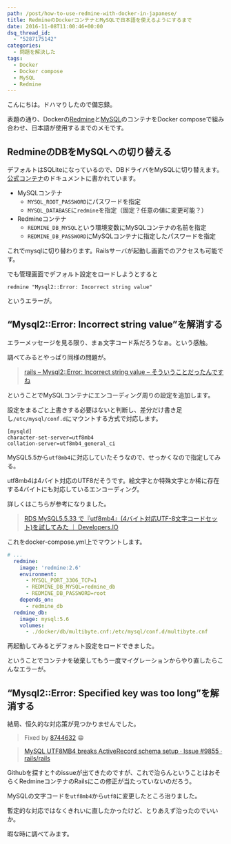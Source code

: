 ```yaml
---
path: /post/how-to-use-redmine-with-docker-in-japanese/
title: RedmineのDockerコンテナとMySQLで日本語を使えるようにするまで
date: 2016-11-08T11:00:46+00:00
dsq_thread_id:
  - "5287175142"
categories:
  - 問題を解決した
tags:
  - Docker
  - Docker compose
  - MySQL
  - Redmine
---
```

こんにちは。ドハマりしたので備忘録。
  
表題の通り、Dockerの[Redmine](https://hub.docker.com/_/redmine/)と[MySQL](https://hub.docker.com/_/mysql/)のコンテナをDocker composeで組み合わせ、日本語が使用するまでのメモです。

<!--more-->

RedmineのDBをMySQLへの切り替える
----------------------------------------


デフォルトはSQLiteになっているので、DBドライバをMySQLに切り替えます。 [公式コンテナ](https://hub.docker.com/_/redmine/)のドキュメントに書かれています。

  * MySQLコンテナ 
      * `MYSQL_ROOT_PASSWORD`にパスワードを指定
      * `MYSQL_DATABASE`に`redmine`を指定（固定？任意の値に変更可能？）
  * Redmineコンテナ 
      * `REDMINE_DB_MYSQL`という環境変数にMySQLコンテナの名前を指定
      * `REDMINE_DB_PASSWORD`にMySQLコンテナに指定したパスワードを指定

これでmysqlに切り替わります。Railsサーバが起動し画面でのアクセスも可能です。
  
でも管理画面でデフォルト設定をロードしようとすると


```
redmine "Mysql2::Error: Incorrect string value"
```


というエラーが。

## &#8220;Mysql2::Error: Incorrect string value&#8221;を解消する

エラーメッセージを見る限り、まぁ文字コード系だろうなぁ。という感触。
  
調べてみるとやっぱり同様の問題が。

> [rails &#8211; Mysql2::Error: Incorrect string value &#8211; そういうことだったんですね](http://babiy3104.hateblo.jp/entry/2014/02/13/000219)

ということでMySQLコンテナにエンコーディング周りの設定を追加します。
  
設定をまるごと上書きする必要はないと判断し、差分だけ書き足し`/etc/mysql/conf.d`にマウントする方式で対応します。


```
[mysqld]
character-set-server=utf8mb4
collation-server=utf8mb4_general_ci
```


MySQL5.5から`utf8mb4`に対応していたそうなので、せっかくなので指定してみる。
  
utf8mb4は4バイト対応のUTF8だそうです。絵文字とか特殊文字とか稀に存在する4バイトにも対応しているエンコーディング。
  
詳しくはこちらが参考になりました。

> [RDS MySQL5.5.33 で『utf8mb4』(4バイト対応UTF-8文字コードセット)を試してみた ｜ Developers.IO](http://dev.classmethod.jp/cloud/aws/utf8mb4-on-rds-mysql/)

これをdocker-compose.yml上でマウントします。

```yaml
# ...
  redmine:
    image: 'redmine:2.6'
    environment:
      - MYSQL_PORT_3306_TCP=1
      - REDMINE_DB_MYSQL=redmine_db
      - REDMINE_DB_PASSWORD=root
    depends_on:
      - redmine_db
  redmine_db:
    image: mysql:5.6
    volumes:
      - ./docker/db/multibyte.cnf:/etc/mysql/conf.d/multibyte.cnf
```


再起動してみるとデフォルト設定をロードできました。
  
ということでコンテナを破棄してもう一度マイグレーションからやり直したらこんなエラーが。

## &#8220;Mysql2::Error: Specified key was too long&#8221;を解消する

結局、恒久的な対応策が見つかりませんでした。

> Fixed by [8744632](https://github.com/rails/rails/commit/8744632fb5649cf26cdcd1518a3554ece95a401b) 😁
    
> [MySQL UTF8MB4 breaks ActiveRecord schema setup · Issue #9855 · rails/rails](https://github.com/rails/rails/issues/9855)

Githubを探すと↑のissueが出てきたのですが、これで治らんということはおそらくRedmineコンテナのRailsにこの修正が当たっていないのだろう。
  
MySQLの文字コードを`utf8mb4`から`utf8`に変更したところ治りました。
  
暫定的な対応ではなくきれいに直したかったけど、とりあえず治ったのでいいか。
  
暇な時に調べてみます。

<div style="font-size:0px;height:0px;line-height:0px;margin:0;padding:0;clear:both">
</div>